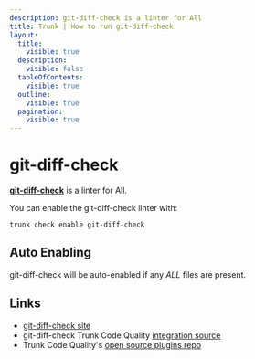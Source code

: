 ```yaml
---
description: git-diff-check is a linter for All
title: Trunk | How to run git-diff-check
layout:
  title:
    visible: true
  description:
    visible: false
  tableOfContents:
    visible: true
  outline:
    visible: true
  pagination:
    visible: true
---
```


# git-diff-check

[**git-diff-check**](https://git-scm.com/docs/git-diff) is a linter for All.

You can enable the git-diff-check linter with:

```shell
trunk check enable git-diff-check
```

## Auto Enabling

git-diff-check will be auto-enabled if any *ALL* files are present.





## Links

- [git-diff-check site](https://git-scm.com/docs/git-diff)
- git-diff-check Trunk Code Quality [integration source](https://github.com/trunk-io/plugins/tree/main/linters/git-diff-check)
- Trunk Code Quality's [open source plugins repo](https://github.com/trunk-io/plugins/tree/main)
